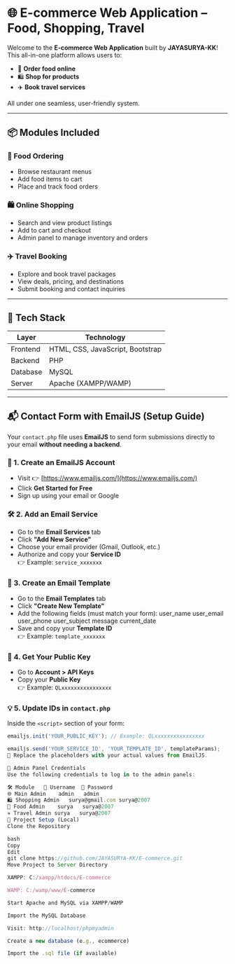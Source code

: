 # 🌐 E-commerce Web Application – Food, Shopping, Travel

Welcome to the **E-commerce Web Application** built by **JAYASURYA-KK**!  
This all-in-one platform allows users to:

- 🍔 **Order food online**
- 🛍️ **Shop for products**
- ✈️ **Book travel services**

All under one seamless, user-friendly system.

---

## 📦 Modules Included

### 🍔 Food Ordering
- Browse restaurant menus
- Add food items to cart
- Place and track food orders

### 🛍️ Online Shopping
- Search and view product listings
- Add to cart and checkout
- Admin panel to manage inventory and orders

### ✈️ Travel Booking
- Explore and book travel packages
- View deals, pricing, and destinations
- Submit booking and contact inquiries

---

## 🧰 Tech Stack

| Layer     | Technology                      |
|-----------|----------------------------------|
| Frontend  | HTML, CSS, JavaScript, Bootstrap |
| Backend   | PHP                              |
| Database  | MySQL                            |
| Server    | Apache (XAMPP/WAMP)              |

---

## 📬 Contact Form with EmailJS (Setup Guide)

Your `contact.php` file uses **EmailJS** to send form submissions directly to your email **without needing a backend**.

### 🔧 1. Create an EmailJS Account
- Visit 👉 [https://www.emailjs.com/](https://www.emailjs.com/)
- Click **Get Started for Free**
- Sign up using your email or Google

### 🛠️ 2. Add an Email Service
- Go to the **Email Services** tab
- Click **"Add New Service"**
- Choose your email provider (Gmail, Outlook, etc.)
- Authorize and copy your **Service ID**  
  👉 Example: `service_xxxxxxx`

### 🧾 3. Create an Email Template
- Go to the **Email Templates** tab
- Click **"Create New Template"**
- Add the following fields (must match your form):
user_name
user_email
user_phone
user_subject
message
current_date
- Save and copy your **Template ID**  
👉 Example: `template_xxxxxxx`

### 🔑 4. Get Your Public Key
- Go to **Account > API Keys**
- Copy your **Public Key**  
👉 Example: `QLxxxxxxxxxxxxxxxx`

### 💡 5. Update IDs in `contact.php`

Inside the `<script>` section of your form:

```js
emailjs.init('YOUR_PUBLIC_KEY'); // Example: QLxxxxxxxxxxxxxxxx

emailjs.send('YOUR_SERVICE_ID', 'YOUR_TEMPLATE_ID', templateParams);
🔁 Replace the placeholders with your actual values from EmailJS.

🔐 Admin Panel Credentials
Use the following credentials to log in to the admin panels:

🛠️ Module	👤 Username	🔑 Password
🌐 Main Admin	admin	admin
🛍️ Shopping Admin	surya@gmail.com	surya@2007
🍔 Food Admin	surya	surya@2007
✈️ Travel Admin	surya	surya@2007
📂 Project Setup (Local)
Clone the Repository

bash
Copy
Edit
git clone https://github.com/JAYASURYA-KK/E-commerce.git
Move Project to Server Directory

XAMPP: C:/xampp/htdocs/E-commerce

WAMP: C:/wamp/www/E-commerce

Start Apache and MySQL via XAMPP/WAMP

Import the MySQL Database

Visit: http://localhost/phpmyadmin

Create a new database (e.g., ecommerce)

Import the .sql file (if available)
